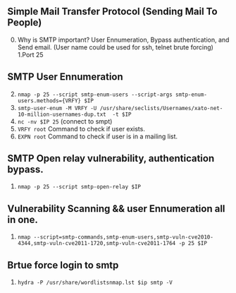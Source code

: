 ## Simple Mail Transfer Protocol (Sending Mail To People)
0. Why is SMTP important? User Ennumeration, Bypass authentication, and Send email. (User name could be used for ssh, telnet brute forcing)\
1.Port 25
## SMTP User Ennumeration
2. `nmap -p 25 --script smtp-enum-users --script-args smtp-enum-users.methods={VRFY} $IP `
3. `smtp-user-enum -M VRFY -U /usr/share/seclists/Usernames/xato-net-10-million-usernames-dup.txt  -t $IP`
4. `nc -nv $IP 25` (connect to smpt)
5. `VRFY root` Command to check if user exists.
6. `EXPN root` Command to check if user is in a mailing list.
## SMTP Open relay vulnerability, authentication bypass. 
1. `nmap -p 25 --script smtp-open-relay $IP`
## Vulnerability Scanning && user Ennumeration all in one.
1. `nmap --script=smtp-commands,smtp-enum-users,smtp-vuln-cve2010-4344,smtp-vuln-cve2011-1720,smtp-vuln-cve2011-1764 -p 25 $IP`
## Brtue force login to smtp
1. `hydra -P /usr/share/wordlistsnmap.lst $ip smtp -V`
